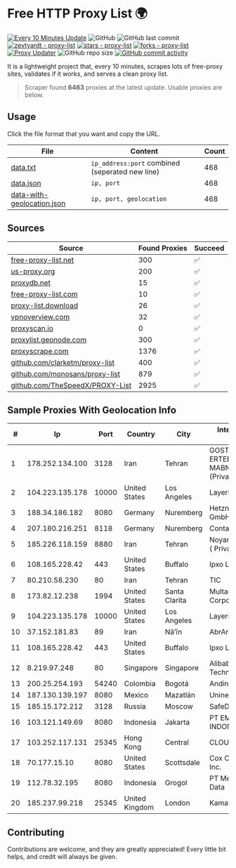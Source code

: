 
# Free HTTP Proxy List 🌍

[![Every 10 Minutes Update](https://github.com/mertguvencli/http-proxy-list/actions/workflows/main.yml/badge.svg?branch=main)](https://github.com/mertguvencli/http-proxy-list/actions/workflows/main.yml)
![GitHub](https://img.shields.io/github/license/mertguvencli/http-proxy-list)
![GitHub last commit](https://img.shields.io/github/last-commit/mertguvencli/http-proxy-list)
[![zevtyardt - proxy-list](https://img.shields.io/static/v1?label=zevtyardt&message=proxy-list&color=blue&logo=github)](https://github.com/zevtyardt/proxy-list "Go to GitHub repo")
[![stars - proxy-list](https://img.shields.io/github/stars/zevtyardt/proxy-list?style=social)](https://github.com/zevtyardt/proxy-list)
[![forks - proxy-list](https://img.shields.io/github/forks/zevtyardt/proxy-list?style=social)](https://github.com/zevtyardt/proxy-list)
[![Proxy Updater](https://github.com/zevtyardt/proxy-list/workflows/Proxy%20Updater/badge.svg)](https://github.com/zevtyardt/proxy-list/actions?query=workflow:"Proxy+Updater")
![GitHub repo size](https://img.shields.io/github/repo-size/zevtyardt/proxy-list)
[![GitHub commit activity](https://img.shields.io/github/commit-activity/m/zevtyardt/proxy-list?logo=commits)](https://github.com/zevtyardt/proxy-list/commits/main)

It is a lightweight project that, every 10 minutes, scrapes lots of free-proxy sites, validates if it works, and serves a clean proxy list.

> Scraper found **6463** proxies at the latest update. Usable proxies are below.

## Usage

Click the file format that you want and copy the URL.

|File|Content|Count|
|----|-------|-----|
|[data.txt](https://raw.githubusercontent.com/mertguvencli/http-proxy-list/main/proxy-list/data.txt)|`ip_address:port` combined (seperated new line)|468|
|[data.json](https://raw.githubusercontent.com/mertguvencli/http-proxy-list/main/proxy-list/data.json)|`ip, port`|468|
|[data-with-geolocation.json](https://raw.githubusercontent.com/mertguvencli/http-proxy-list/main/proxy-list/data-with-geolocation.json)|`ip, port, geolocation`|468|

## Sources

|Source|Found Proxies|Succeed|
|------|-------------|-------|
|[free-proxy-list.net](https://free-proxy-list.net)|300|✅|
|[us-proxy.org](https://www.us-proxy.org)|200|✅|
|[proxydb.net](http://proxydb.net)|15|✅|
|[free-proxy-list.com](https://free-proxy-list.com/?page=&port=&type%5B%5D=http&type%5B%5D=https&up_time=0&search=Search)|10|✅|
|[proxy-list.download](https://www.proxy-list.download/HTTP)|26|✅|
|[vpnoverview.com](https://vpnoverview.com/privacy/anonymous-browsing/free-proxy-servers)|32|✅|
|[proxyscan.io](https://www.proxyscan.io)|0|✅|
|[proxylist.geonode.com](https://proxylist.geonode.com/api/proxy-list?limit=300&page=1&sort_by=lastChecked&sort_type=desc&protocols=http,https)|300|✅|
|[proxyscrape.com](https://api.proxyscrape.com/v2/?request=displayproxies&protocol=http&timeout=10000&country=all&ssl=all&anonymity=all)|1376|✅|
|[github.com/clarketm/proxy-list](https://raw.githubusercontent.com/clarketm/proxy-list/master/proxy-list-raw.txt)|400|✅|
|[github.com/monosans/proxy-list](https://raw.githubusercontent.com/monosans/proxy-list/main/proxies/http.txt)|879|✅|
|[github.com/TheSpeedX/PROXY-List](https://raw.githubusercontent.com/TheSpeedX/PROXY-List/master/http.txt)|2925|✅|


## Sample Proxies With Geolocation Info

|#|Ip|Port|Country|City|Internet Service Provider|
|-|--|----|-------|----|-------------------------|
|1|178.252.134.100|3128|Iran|Tehran|GOSTARESH-E-ERTEBATAT-E MABNA COMPANY (Private Joint Stock)|
|2|104.223.135.178|10000|United States|Los Angeles|LayerHost|
|3|188.34.186.182|8080|Germany|Nuremberg|Hetzner Online GmbH|
|4|207.180.216.251|8118|Germany|Nuremberg|Contabo GmbH|
|5|185.226.118.159|8880|Iran|Tehran|Noyan Abr Arvan Co. ( Private Joint Stock)|
|6|108.165.228.42|443|United States|Buffalo|Ipxo LLC|
|7|80.210.58.230|80|Iran|Tehran|TIC|
|8|173.82.12.238|1994|United States|Santa Clarita|Multacom Corporation|
|9|104.223.135.178|10000|United States|Los Angeles|LayerHost|
|10|37.152.181.83|89|Iran|Nā’īn|AbrArvan|
|11|108.165.228.42|443|United States|Buffalo|Ipxo LLC|
|12|8.219.97.248|80|Singapore|Singapore|Alibaba (US) Technology Co., Ltd.|
|13|200.25.254.193|54240|Colombia|Bogotá|Andinet ON Line|
|14|187.130.139.197|8080|Mexico|Mazatlán|Uninet S.A. de C.V.|
|15|185.15.172.212|3128|Russia|Moscow|SafeData LLC|
|16|103.121.149.69|8080|Indonesia|Jakarta|PT EMERIO INDONESIA|
|17|103.252.117.131|25345|Hong Kong|Central|CLOUDWEBMANAGE|
|18|70.177.15.10|8080|United States|Scottsdale|Cox Communications Inc.|
|19|112.78.32.195|8080|Indonesia|Grogol|PT Media Sarana Data|
|20|185.237.99.218|25345|United Kingdom|London|Kamatera Inc|



## Contributing

Contributions are welcome, and they are greatly appreciated! Every
little bit helps, and credit will always be given.

